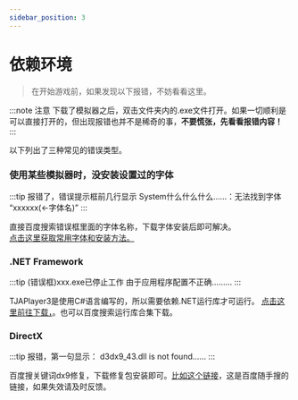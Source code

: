 ```yaml
---
sidebar_position: 3
---
```




# 依赖环境

> 在开始游戏前，如果发现以下报错，不妨看看这里。

:::note 注意
下载了模拟器之后，双击文件夹内的.exe文件打开。如果一切顺利是可以直接打开的，但出现报错也并不是稀奇的事，**不要慌张，先看看报错内容！**
:::

以下列出了三种常见的错误类型。

### 使用某些模拟器时，没安装设置过的字体

:::tip 报错了，错误提示框前几行显示
System什么什么什么......：无法找到字体 “xxxxxx(<-字体名)”
:::

直接百度搜索错误框里面的字体名称，下载字体安装后即可解决。<br/>
[点击这里获取常用字体和安装方法。](resources.md#字体)

### .NET Framework
:::tip (错误框)xxx.exe已停止工作
由于应用程序配置不正确.........
:::

TJAPlayer3是使用C#语言编写的，所以需要依赖.NET运行库才可运行。
[点击这里前往下载，](https://dotnet.microsoft.com/en-us/download/dotnet-framework)。也可以百度搜索运行库合集下载。

### DirectX
:::tip 报错，第一句显示：
d3dx9_43.dll is not found......
:::

百度搜关键词dx9修复，下载修复包安装即可。[比如这个链接](https://safe.51xiazai.cn/huajunsafe/DirectX4.1.0.30770.rar)，这是百度随手搜的链接，如果失效请及时反馈。